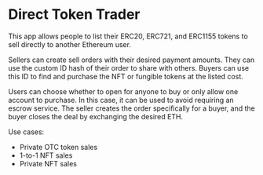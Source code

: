 # Direct Token Trader

This app allows people to list their ERC20, ERC721, and ERC1155 tokens to sell directly to another Ethereum user.

Sellers can create sell orders with their desired payment amounts. They can use the custom ID hash of their order to share with others. Buyers can use this ID to find and purchase the NFT or fungible tokens at the listed cost.

Users can choose whether to open for anyone to buy or only allow one account to purchase. In this case, it can be used to avoid requiring an escrow service. The seller creates the order specifically for a buyer, and the buyer closes the deal by exchanging the desired ETH.

Use cases:
* Private OTC token sales
* 1-to-1 NFT sales
* Private NFT sales
